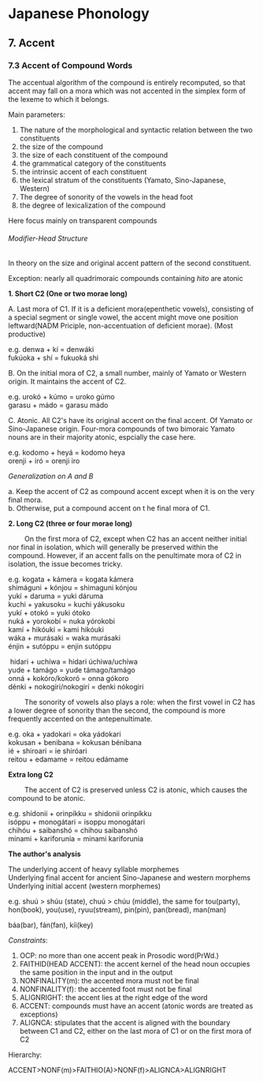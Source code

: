 # Japanese Phonology



## 7. Accent

### 7.3 Accent of Compound Words

The accentual algorithm of the compound is entirely recomputed, so that accent may fall on a mora which was not accented in the simplex form of the lexeme to which it belongs.	

Main parameters:

1. The nature of the morphological and syntactic relation between the two constituents
2. the size of the compound
3. the size of each constituent of the compound
4. the grammatical category of the constituents
5. the intrinsic accent of each constituent
6. the lexical stratum of the constituents (Yamato, Sino-Japanese, Western)
7.  The degree of sonority of the vowels in the head foot
8. the degree of lexicalization of the compound

Here focus mainly on transparent compounds

###### Modifier-Head Structure

In theory on the size and original accent pattern of the second constituent.

Exception: nearly all quadrimoraic compounds containing _hito_ are atonic

__1. Short C2 (One or two morae long)__

A. Last mora of C1. If it is a deficient mora(epenthetic vowels), consisting of a special segment or single vowel, the accent might move one position leftward(NADM Priciple, non-accentuation of deficient morae). (Most productive)

e.g. denwa + kí = denwáki  
	fukúoka + shí = fukuoká shi

B. On the initial mora of C2, a small number, mainly of Yamato or Western origin. It maintains the accent of C2.

e.g. urokó + kúmo = uroko gúmo  
	garasu + mádo = garasu mádo

C.  Atonic. All C2's have its original accent on the final accent. Of Yamato or Sino-Japanese origin. Four-mora compounds of two bimoraic Yamato nouns are in their majority atonic, espcially the case here.

e.g. kodomo + heyá = kodomo heya  
	orenji + iró = orenji iro

_Generalization on A and B_

a. Keep the accent of C2 as compound accent except when it is on the very final mora.  
b. Otherwise, put a compound accent on t he final mora of C1.

__2. Long C2 (three or four morae long)__

$\quad\quad$On the first mora of C2, except when C2 has an accent neither initial nor final in isolation, which will generally be preserved within the compound. However, if an accent falls on the penultimate mora of C2 in isolation, the issue becomes tricky.

e.g. kogata + kámera = kogata kámera  
	shimáguni + kónjou = shimaguni kónjou  
	yukí + daruma = yuki dáruma  
	kuchi + yakusoku = kuchi yákusoku  
	yukí + otokó = yuki ótoko  
	nuká + yorokobí = nuka yórokobi  
    	kamí + hikóuki = kami hikóuki  
	wáka + murásaki = waka murásaki  
	énjin + sutóppu = enjin sutóppu

​	hidari + uchíwa = hidari úchiwa/uchíwa  
	yude + tamágo = yude támago/tamágo  
	onná + kokóro/kokoró = onna gókoro  
	dénki + nokogíri/nokogirí = denki nókogiri

$\quad\quad$The sonority of vowels also plays a role: when the first vowel in C2 has a lower degree of sonority than the second, the compound is more frequently accented on the antepenultimate.

e.g. oka + yadokari = oka yádokari  
	kokusan + benibana = kokusan bénibana  
	ié + shiroari = ie shiróari  
	reitou + edamame = reitou edámame

__Extra long C2__

$\quad\quad$The accent of C2 is preserved unless C2 is atonic, which causes the compound to be atonic.

e.g. shídonii + orinpíkku = shidonii orinpíkku  
	isóppu + monogátari = isoppu monogátari  
	chihóu + saibanshó = chihou saibanshó  
	minami + kariforunia = minami kariforunia



__The author's analysis__

The underlying accent of heavy syllable morphemes  
	Underlying final accent for ancient Sino-Japanese and western morphems  
	Underlying initial accent (western morphemes)

e.g. shuú > shúu (state), chuú > chúu (middle), the same for tou(party), hon(book), you(use), ryuu(stream), pin(pin), pan(bread), man(man)

báa(bar), fán(fan), kíi(key)

_Constraints_: 

1. OCP: no more than one accent peak in Prosodic word(PrWd.)
2. FAITHID(HEAD ACCENT): the accent kernel of the head noun occupies the same position in the input and in the output
3. NONFINALITY(m): the accented mora must not be final
4. NONFINALITY(f): the accented foot must not be final
5. ALIGNRIGHT: the accent lies at the right edge of the word
6. ACCENT: compounds must have an accent (atonic words are treated as exceptions)
7. ALIGNCA: stipulates that the accent is aligned with the boundary between C1 and C2, either on the last mora of C1 or on the first mora of C2

Hierarchy:

ACCENT>NONF(m)>FAITHIO(A)>NONF(f)>ALIGNCA>ALIGNRIGHT